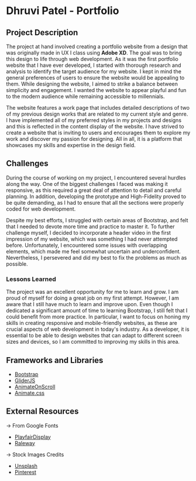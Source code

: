 # Dhruvi Patel - Portfolio

## Project Description
The project at hand involved creating a portfolio website from a design that was originally made in UX I class using **Adobe XD**. The goal was to bring this design to life through web development. As it was the first portfolio website that I have ever developed, I started with thorough research and analysis to identify the target audience for my website. I kept in mind the general preferences of users to ensure the website would be appealing to them. While designing the website, I aimed to strike a balance between simplicity and engagement. I wanted the website to appear playful and fun to the modern audience while remaining accessible to millennials. 

The website features a work page that includes detailed descriptions of two of my previous design works that are related to my current style and genre. I have implemented all of my preferred styles in my projects and designs and this is reflected in the content display of the website. I have strived to create a website that is inviting to users and encourages them to explore my work and discover my passion for designing. All in all, it is a platform that showcases my skills and expertise in the design field.


## Challenges 
During the course of working on my project, I encountered several hurdles along the way. One of the biggest challenges I faced was making it responsive, as this required a great deal of attention to detail and careful planning. In addition, developing the prototype and High-Fidelity proved to be quite demanding, as I had to ensure that all the sections were properly coded for web development. 

Despite my best efforts, I struggled with certain areas of Bootstrap, and felt that I needed to devote more time and practice to master it. To further challenge myself, I decided to incorporate a header video in the first impression of my website, which was something I had never attempted before. Unfortunately, I encountered some issues with overlapping elements, which made me feel somewhat uncertain and underconfident. Nevertheless, I persevered and did my best to fix the problems as much as possible.

### Lessons Learned
The project was an excellent opportunity for me to learn and grow. I am proud of myself for doing a great job on my first attempt. However, I am aware that I still have much to learn and improve upon. Even though I dedicated a significant amount of time to learning Bootstrap, I still felt that I could benefit from more practice. In particular, I want to focus on honing my skills in creating responsive and mobile-friendly websites, as these are crucial aspects of web development in today's industry. As a developer, it is essential to be able to design websites that can adapt to different screen sizes and devices, so I am committed to improving my skills in this area.

## Frameworks and Libraries 
- [Bootstrap](https://getbootstrap.com/)
- [GliderJS](https://glidejs.com/)
- [AnimateOnScroll](https://michalsnik.github.io/aos/)
- [Animate.css](https://animate.style/)

## External Resources
-> From Google Fonts
- [PlayfairDisplay](https://fonts.google.com/specimen/Playfair+Display?query=playfair)
- [Raleway](https://fonts.google.com/specimen/Raleway?query=raleway)

-> Stock Images Credits
- [Unsplash](https://unsplash.com/)
- [Pinterest](https://www.pinterest.ca/)
